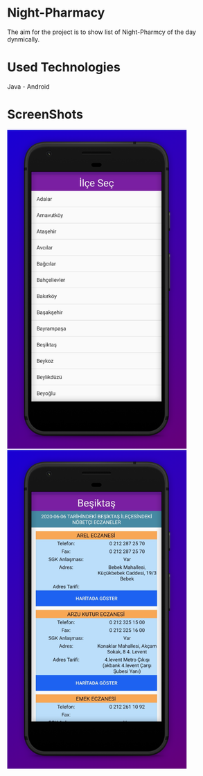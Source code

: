 #  Night-Pharmacy
The aim for the project is to show list of Night-Pharmcy of the day dynmically.

# Used Technologies
Java - Android

# ScreenShots
<img src="SS1.jpg" width="414"> <img src="SS2.jpg" width="414">
